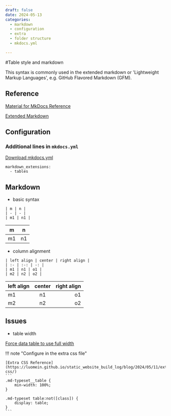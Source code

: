 ```yaml
---
draft: false
date: 2024-05-13
categories:
  - markdown
  - configuration
  - extra
  - folder structure
  - mkdocs.yml

---
```


#Table style and markdown

This syntax is commonly used in the extended markdown or 'Lightweight Markup Languages', e.g. GitHub Flavored Markdown (GFM).

<!-- more -->

## Reference

[Material for MkDocs Reference](https://squidfunk.github.io/mkdocs-material/reference/data-tables/)

[Extended Markdown](https://www.markdownguide.org/extended-syntax/)

## Configuration

### Additional lines in `mkdocs.yml`

[Download mkdocs.yml](https://github.com/luomein/static_website_build_log/blob/12317329e409eeb18d53fdb20020900802683e2e/mkdocs.yml)

```
markdown_extensions:
  - tables
```

## Markdown

* basic syntax

```
| m | n |
| - | - |
| m1 | n1 |
```

| m | n |
| - | - |
| m1 | n1 |

* column alignment

```
| left align | center | right align |
| :- | :-: | -: |
| m1 | n1 | o1 |
| m2 | n2 | o2 |
```

| left align | center | right align |
| :- | :-: | -: |
| m1 | n1 | o1 |
| m2 | n2 | o2 |


## Issues

* table width

[Force data table to use full width](https://github.com/squidfunk/mkdocs-material/discussions/3530)

!!! note "Configure in the extra css file"

    [Extra CSS Reference](https://luomein.github.io/static_website_build_log/blog/2024/05/11/extra-css/)
    ```
    .md-typeset__table {
        min-width: 100%;
    }

    .md-typeset table:not([class]) {
        display: table;
    }
    ```
